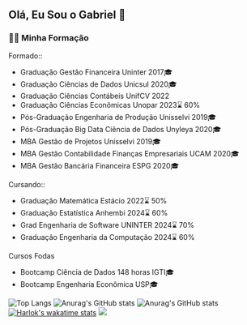 ## Olá, Eu Sou o Gabriel 👋
### 👨‍🔬 Minha Formação
Formado::
- Graduação Gestão Financeira Uninter 2017🎓 
- Graduação Ciências de Dados Unicsul 2020🎓 
- Graduação Ciências Contábeis UnifCV 2022
- Graduação Ciências Econômicas Unopar 2023⌛ 60%
- Pós-Graduação Engenharia de Produção Unisselvi 2019🎓
- Pós-Graduação Big Data Ciência de Dados Unyleya 2020🎓
- MBA Gestão de Projetos Unisselvi 2019🎓
- MBA Gestão Contabilidade Finanças Empresariais UCAM 2020🎓
- MBA Gestão Bancária Financeira ESPG 2020🎓

Cursando::
- Graduação Matemática Estácio 2022⌛ 50%
- Graduação Estatística Anhembi 2024⌛ 60%
- Grad Engenharia de Software UNINTER 2024⌛ 70%
- Graduação Engenharia da Computação 2024⌛ 60%

Cursos Fodas
- Bootcamp Ciência de Dados 148 horas IGTI🎓
- Bootcamp Engenharia Econômica USP🎓


![Top Langs](https://github-readme-stats.vercel.app/api/top-langs/?username=gabriel-groehs&hide_progress=true)
![Anurag's GitHub stats](https://github-readme-stats.vercel.app/api?username=gabriel-groehs&hide=contribs,prs)
![Anurag's GitHub stats](https://github-readme-stats.vercel.app/api?username=gabriel-groehs&show_icons=true&theme=radical)
[![Harlok's wakatime stats](https://github-readme-stats.vercel.app/api/wakatime?username=Harlok)](https://github.com/gabriel-groehs/github-readme-stats)
<picture>
<source
  srcset="https://github-readme-stats.vercel.app/api?username=gabriel-groehs&show_icons=true&theme=dark"
  media="(prefers-color-scheme: dark)"
/>
<source
  srcset="https://github-readme-stats.vercel.app/api?username=gabriel-groehs&show_icons=true"
  media="(prefers-color-scheme: light), (prefers-color-scheme: no-preference)"
/>
<img src="https://github-readme-stats.vercel.app/api?username=gabriel-groehs&show_icons=true" />
</picture>

